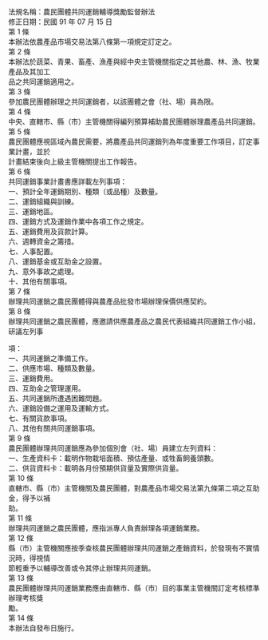 法規名稱：農民團體共同運銷輔導獎勵監督辦法  
修正日期：民國 91 年 07 月 15 日  
第 1 條  
本辦法依農產品市場交易法第八條第一項規定訂定之。  
第 2 條  
本辦法於蔬菜、青果、畜產、漁產與經中央主管機關指定之其他農、林、漁、牧業產品及其加工  
品之共同運銷適用之。  
第 3 條  
參加農民團體辦理之共同運銷者，以該團體之會（社、場）員為限。  
第 4 條  
中央、直轄市、縣（市）主管機關得編列預算補助農民團體辦理農產品共同運銷。  
第 5 條  
農民團體應視區域內農民需要，將農產品共同運銷列為年度重要工作項目，訂定事業計畫，並於  
計畫結束後向上級主管機關提出工作報告。  
第 6 條  
共同運銷事業計畫書應詳載左列事項：  
一、預計全年運銷期別、種類（或品種）及數量。  
二、運銷組織與訓練。  
三、運銷地區。  
四、運銷方式及運銷作業中各項工作之規定。  
五、運銷費用及貨款計算。  
六、週轉資金之籌措。  
七、人事配置。  
八、運銷基金或互助金之設置。  
九、意外事故之處理。  
十、其他有關事項。  
第 7 條  
辦理共同運銷之農民團體得與農產品批發市場辦理保價供應契約。  
第 8 條  
辦理共同運銷之農民團體，應邀請供應農產品之農民代表組織共同運銷工作小組，研議左列事  


項：  
一、共同運銷之準備工作。  
二、供應市場、種類及數量。  
三、運銷費用。  
四、互助金之管理運用。  
五、共同運銷所遭遇困難問題。  
六、運銷設備之運用及運輸方式。  
七、有關貨款事項。  
八、其他有關共同運銷事項。  
第 9 條  
農民團體辦理共同運銷應為參加個別會（社、場）員建立左列資料：  
一、生產資料卡：載明作物栽培面積、預估產量、或牲畜飼養頭數。  
二、供貨資料卡：載明各月份預期供貨量及實際供貨量。  
第 10 條  
直轄市、縣（市）主管機關及農民團體，對農產品市場交易法第九條第二項之互助金，得予以補  
助。  
第 11 條  
辦理共同運銷之農民團體，應指派專人負責辦理各項運銷業務。  
第 12 條  
縣（市）主管機關應按季查核農民團體辦理共同運銷之產銷資料，於發現有不實情況時，得視情  
節輕重予以輔導改善或令其停止辦理共同運銷。  
第 13 條  
農民團體辦理共同運銷業務應由直轄市、縣（市）目的事業主管機關訂定考核標準辦理考核獎  
勵。  
第 14 條  
本辦法自發布日施行。  


